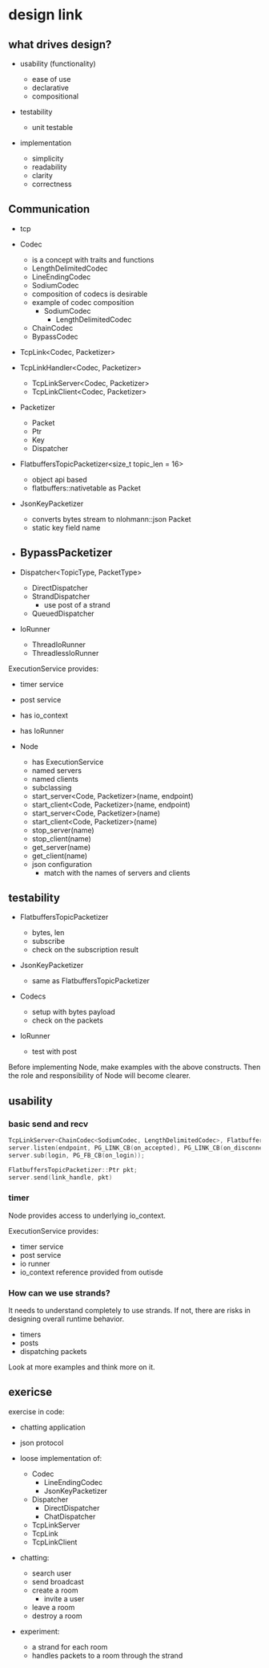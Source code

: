 # design link

## what drives design?

- usability (functionality)
  - ease of use
  - declarative 
  - compositional

- testability
  - unit testable

- implementation
  - simplicity
  - readability
  - clarity
  - correctness


## Communication

- tcp 

- Codec 
  - is a concept with traits and functions
  - LengthDelimitedCodec
  - LineEndingCodec
  - SodiumCodec
  - composition of codecs is desirable
  - example of codec composition
    - SodiumCodec 
      - LengthDelimitedCodec 
  - ChainCodec
  - BypassCodec
    
- TcpLink<Codec, Packetizer>
- TcpLinkHandler<Codec, Packetizer>
  - TcpLinkServer<Codec, Packetizer> 
  - TcpLinkClient<Codec, Packetizer>

- Packetizer
  - Packet
  - Ptr
  - Key
  - Dispatcher

- FlatbuffersTopicPacketizer<size_t topic_len = 16>
  - object api based 
  - flatbuffers::nativetable as Packet  

- JsonKeyPacketizer
  - converts bytes stream to nlohmann::json Packet 
  - static key field name 

- BypassPacketizer
  - 

- Dispatcher<TopicType, PacketType> 
  - DirectDispatcher
  - StrandDispatcher
    - use post of a strand 
  - QueuedDispatcher

- IoRunner
  - ThreadIoRunner
  - ThreadlessIoRunner

ExecutionService<IoRunner> provides:
- timer service
- post service
- has io_context
- has IoRunner

- Node<IoRunner>
  - has ExecutionService<IoRunner>
  - named servers 
  - named clients
  - subclassing
  - start_server<Code, Packetizer>(name, endpoint)
  - start_client<Code, Packetizer>(name, endpoint)
  - start_server<Code, Packetizer>(name)
  - start_client<Code, Packetizer>(name)
  - stop_server(name)
  - stop_client(name)
  - get_server(name)
  - get_client(name)
  - json configuration
    - match with the names of servers and clients


## testability

- FlatbuffersTopicPacketizer
  - bytes, len
  - subscribe
  - check on the subscription result

- JsonKeyPacketizer
  - same as FlatbuffersTopicPacketizer

- Codecs
  - setup with bytes payload
  - check on the packets

- IoRunner
  - test with post

Before implementing Node, make examples with the above constructs.
Then the role and responsibility of Node will become clearer.

## usability

### basic send and recv

```c++
TcpLinkServer<ChainCodec<SodiumCodec, LengthDelimitedCodec>, FlatbuffersTopicPacketizer> server;
server.listen(endpoint, PG_LINK_CB(on_accepted), PG_LINK_CB(on_disconnected));
server.sub(login, PG_FB_CB(on_login));

FlatbuffersTopicPacketizer::Ptr pkt;
server.send(link_handle, pkt)
```

### timer 

Node provides access to underlying io_context. 

ExecutionService<IoRunner> provides:
- timer service
- post service
- io runner
- io_context reference provided from outisde

### How can we use strands?

It needs to understand completely to use strands. If not, there are risks in 
designing overall runtime behavior. 

- timers
- posts
- dispatching packets

Look at more examples and think more on it.


## exericse

exercise in code:
- chatting application 
- json protocol 
- loose implementation of: 
  - Codec
    - LineEndingCodec
    - JsonKeyPacketizer
  - Dispatcher
    - DirectDispatcher
    - ChatDispatcher
  - TcpLinkServer
  - TcpLink
  - TcpLinkClient

- chatting:
  - search user
  - send broadcast
  - create a room 
    - invite a user
  - leave a room
  - destroy a room

- experiment:
  - a strand for each room
  - handles packets to a room through the strand





